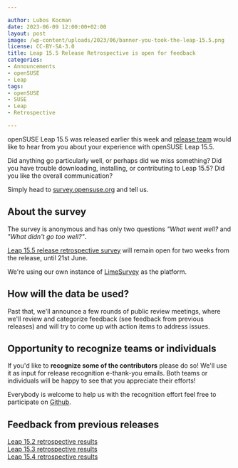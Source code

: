```yaml
---

author: Lubos Kocman
date: 2023-06-09 12:00:00+02:00
layout: post
image: /wp-content/uploads/2023/06/banner-you-took-the-leap-15.5.png
license: CC-BY-SA-3.0
title: Leap 15.5 Release Retrospective is open for feedback
categories:
- Announcements
- openSUSE
- Leap
tags:
- openSUSE
- SUSE
- Leap
- Retrospective

---
```

openSUSE Leap 15.5 was released earlier this week and [release team](https://en.opensuse.org/openSUSE:Release_team) would like to hear from you about your experience with openSUSE Leap 15.5.

Did anything go particularly well, or perhaps did we miss something? Did you have trouble downloading, installing, or contributing to Leap 15.5? Did you like the overall communication?

Simply head to [survey.opensuse.org](https://survey.opensuse.org/index.php?r=survey/index&sid=129923&lang=en) and tell us.

## About the survey

The survey is anonymous and has only two questions *"What went well?* and *"What didn't go too well?"*. 
 
[Leap 15.5 release retrospective survey](https://survey.opensuse.org/index.php?r=survey/index&sid=129923&lang=en) will remain open for two weeks from the release, until 21st June.

We're using our own instance of [LimeSurvey](https://www.limesurvey.org/) as the platform.

## How will the data be used?

Past that, we'll announce a few rounds of public review meetings, where we'll review and categorize feedback (see feedback from previous releases) and will try to come up with action items to address issues.<br />

## Opportunity to recognize teams or individuals

If you'd like to **recognize some of the contributors** please do so! We'll use it as input for release recognition e-thank-you emails.
Both teams or individuals will be happy to see that you appreciate their efforts!

Everybody is welcome to help us with the recognition effort feel free to participate on [Github](https://github.com/openSUSE/artwork/pull/72).

## Feedback from previous releases

[Leap 15.2 retrospective results](https://en.opensuse.org/Portal:15.2/Retrospective)<br>
[Leap 15.3 retrospective results](https://en.opensuse.org/Portal:15.3/Retrospective)<br>
[Leap 15.4 retrospective results](https://en.opensuse.org/Portal:15.4/Retrospective)<br>

<meta name="openSUSE, SUSE, Leap, SLE, Enterprise, Linux, Retrospective" content="HTML,CSS,XML,JavaScript">
